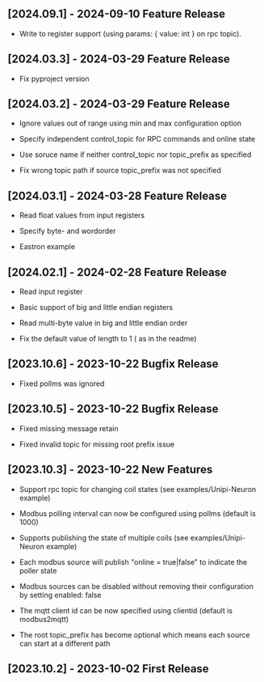 ## [2024.09.1] - 2024-09-10 Feature Release

- Write to register support (using params: { value: int } on rpc topic).

## [2024.03.3] - 2024-03-29 Feature Release

- Fix pyproject version

## [2024.03.2] - 2024-03-29 Feature Release

- Ignore values out of range using min and max configuration option

- Specify independent control_topic for RPC commands and online state

- Use soruce name if neither control_topic nor topic_prefix as specified

- Fix wrong topic path if source topic_prefix was not specified


## [2024.03.1] - 2024-03-28 Feature Release

- Read float values from input registers

- Specify byte- and wordorder

- Eastron example

## [2024.02.1] - 2024-02-28 Feature Release

- Read input register

- Basic support of big and little endian registers

- Read multi-byte value in big and little endian order

- Fix the default value of length to 1 ( as in the readme)


## [2023.10.6] - 2023-10-22 Bugfix Release

- Fixed pollms was ignored

## [2023.10.5] - 2023-10-22 Bugfix Release

- Fixed missing message retain

- Fixed invalid topic for missing root prefix issue


## [2023.10.3] - 2023-10-22 New Features

- Support rpc topic for changing coil states (see examples/Unipi-Neuron example)

- Modbus polling interval can now be configured using pollms (default is 1000)

- Supports publishing the state of multiple coils (see examples/Unipi-Neuron example)

- Each modbus source will publish "online = true|false" to indicate the poller state

- Modbus sources can be disabled without removing their configuration by setting enabled: false

- The mqtt client id can be now specified using clientid (default is modbus2mqtt)

- The root topic_prefix has become optional which means each source can start at a different path


## [2023.10.2] - 2023-10-02 First Release
